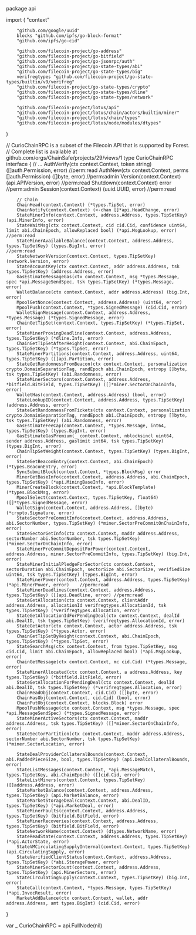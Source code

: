    package api

import (
        "context"

        "github.com/google/uuid"
        blocks "github.com/ipfs/go-block-format"
        "github.com/ipfs/go-cid"

        "github.com/filecoin-project/go-address"
        "github.com/filecoin-project/go-bitfield"
        "github.com/filecoin-project/go-jsonrpc/auth"
        "github.com/filecoin-project/go-state-types/abi"
        "github.com/filecoin-project/go-state-types/big"
        verifregtypes "github.com/filecoin-project/go-state-types/builtin/v9/verifreg"
        "github.com/filecoin-project/go-state-types/crypto"
        "github.com/filecoin-project/go-state-types/dline"
        "github.com/filecoin-project/go-state-types/network"

        "github.com/filecoin-project/lotus/api"
        "github.com/filecoin-project/lotus/chain/actors/builtin/miner"
        "github.com/filecoin-project/lotus/chain/types"
        "github.com/filecoin-project/lotus/node/modules/dtypes"
)

// CurioChainRPC is a subset of the Filecoin API that is supported by Forest.
// Complete list is available at github.com/orgs/ChainSafe/projects/29/views/1
type CurioChainRPC interface {
        // ...
        AuthVerify(ctx context.Context, token string) ([]auth.Permission, error) //perm:read
        AuthNew(ctx context.Context, perms []auth.Permission) ([]byte, error)    //perm:admin
        Version(context.Context) (api.APIVersion, error)                         //perm:read
        Shutdown(context.Context) error                                          //perm:admin
        Session(context.Context) (uuid.UUID, error)                              //perm:read

        // Chain
        ChainHead(context.Context) (*types.TipSet, error)
        ChainNotify(context.Context) (<-chan []*api.HeadChange, error)
        StateMinerInfo(context.Context, address.Address, types.TipSetKey) (api.MinerInfo, error)
        StateWaitMsg(ctx context.Context, cid cid.Cid, confidence uint64, limit abi.ChainEpoch, allowReplaced bool) (*api.MsgLookup, error) //perm:read
        StateMinerAvailableBalance(context.Context, address.Address, types.TipSetKey) (types.BigInt, error)                                 //perm:read
        StateNetworkVersion(context.Context, types.TipSetKey) (network.Version, error)
        StateAccountKey(ctx context.Context, addr address.Address, tsk types.TipSetKey) (address.Address, error)
        GasEstimateMessageGas(ctx context.Context, msg *types.Message, spec *api.MessageSendSpec, tsk types.TipSetKey) (*types.Message, error)
        WalletBalance(ctx context.Context, addr address.Address) (big.Int, error)
        MpoolGetNonce(context.Context, address.Address) (uint64, error)
        MpoolPush(context.Context, *types.SignedMessage) (cid.Cid, error)
        WalletSignMessage(context.Context, address.Address, *types.Message) (*types.SignedMessage, error)
        ChainGetTipSet(context.Context, types.TipSetKey) (*types.TipSet, error)
        StateMinerProvingDeadline(context.Context, address.Address, types.TipSetKey) (*dline.Info, error)
        ChainGetTipSetAfterHeight(context.Context, abi.ChainEpoch, types.TipSetKey) (*types.TipSet, error)
        StateMinerPartitions(context.Context, address.Address, uint64, types.TipSetKey) ([]api.Partition, error)
        StateGetRandomnessFromBeacon(ctx context.Context, personalization crypto.DomainSeparationTag, randEpoch abi.ChainEpoch, entropy []byte, tsk types.TipSetKey) (abi.Randomness, error)
        StateMinerSectors(context.Context, address.Address, *bitfield.BitField, types.TipSetKey) ([]*miner.SectorOnChainInfo, error)
        WalletHas(context.Context, address.Address) (bool, error)
        StateLookupID(context.Context, address.Address, types.TipSetKey) (address.Address, error)
        StateGetRandomnessFromTickets(ctx context.Context, personalization crypto.DomainSeparationTag, randEpoch abi.ChainEpoch, entropy []byte, tsk types.TipSetKey) (abi.Randomness, error)
        GasEstimateFeeCap(context.Context, *types.Message, int64, types.TipSetKey) (types.BigInt, error)
        GasEstimateGasPremium(_ context.Context, nblocksincl uint64, sender address.Address, gaslimit int64, tsk types.TipSetKey) (types.BigInt, error)
        ChainTipSetWeight(context.Context, types.TipSetKey) (types.BigInt, error)
        StateGetBeaconEntry(context.Context, abi.ChainEpoch) (*types.BeaconEntry, error)
        SyncSubmitBlock(context.Context, *types.BlockMsg) error
        MinerGetBaseInfo(context.Context, address.Address, abi.ChainEpoch, types.TipSetKey) (*api.MiningBaseInfo, error)
        MinerCreateBlock(context.Context, *api.BlockTemplate) (*types.BlockMsg, error)
        MpoolSelect(context.Context, types.TipSetKey, float64) ([]*types.SignedMessage, error)
        WalletSign(context.Context, address.Address, []byte) (*crypto.Signature, error)
        StateSectorPreCommitInfo(context.Context, address.Address, abi.SectorNumber, types.TipSetKey) (*miner.SectorPreCommitOnChainInfo, error)
        StateSectorGetInfo(ctx context.Context, maddr address.Address, sectorNumber abi.SectorNumber, tsk types.TipSetKey) (*miner.SectorOnChainInfo, error)
        StateMinerPreCommitDepositForPower(context.Context, address.Address, miner.SectorPreCommitInfo, types.TipSetKey) (big.Int, error)
        StateMinerInitialPledgeForSector(ctx context.Context, sectorDuration abi.ChainEpoch, sectorSize abi.SectorSize, verifiedSize uint64, tsk types.TipSetKey) (types.BigInt, error)
        StateMinerPower(context.Context, address.Address, types.TipSetKey) (*api.MinerPower, error)    //perm:read
        StateMinerDeadlines(context.Context, address.Address, types.TipSetKey) ([]api.Deadline, error) //perm:read
        StateGetAllocation(ctx context.Context, clientAddr address.Address, allocationId verifregtypes.AllocationId, tsk types.TipSetKey) (*verifregtypes.Allocation, error)
        StateGetAllocationIdForPendingDeal(ctx context.Context, dealId abi.DealID, tsk types.TipSetKey) (verifregtypes.AllocationId, error)
        StateGetActor(ctx context.Context, actor address.Address, tsk types.TipSetKey) (*types.Actor, error)
        ChainGetTipSetByHeight(context.Context, abi.ChainEpoch, types.TipSetKey) (*types.TipSet, error)
        StateSearchMsg(ctx context.Context, from types.TipSetKey, msg cid.Cid, limit abi.ChainEpoch, allowReplaced bool) (*api.MsgLookup, error)
        ChainGetMessage(ctx context.Context, mc cid.Cid) (*types.Message, error)
        StateMinerAllocated(ctx context.Context, a address.Address, key types.TipSetKey) (*bitfield.BitField, error)
        StateGetAllocationForPendingDeal(ctx context.Context, dealId abi.DealID, tsk types.TipSetKey) (*verifregtypes.Allocation, error)
        ChainReadObj(context.Context, cid.Cid) ([]byte, error)
        ChainHasObj(context.Context, cid.Cid) (bool, error)
        ChainPutObj(context.Context, blocks.Block) error
        MpoolPushMessage(ctx context.Context, msg *types.Message, spec *api.MessageSendSpec) (*types.SignedMessage, error)
        StateMinerActiveSectors(ctx context.Context, maddr address.Address, tsk types.TipSetKey) ([]*miner.SectorOnChainInfo, error)
        StateSectorPartition(ctx context.Context, maddr address.Address, sectorNumber abi.SectorNumber, tsk types.TipSetKey) (*miner.SectorLocation, error)

        StateDealProviderCollateralBounds(context.Context, abi.PaddedPieceSize, bool, types.TipSetKey) (api.DealCollateralBounds, error)
        StateListMessages(context.Context, *api.MessageMatch, types.TipSetKey, abi.ChainEpoch) ([]cid.Cid, error)
        StateListMiners(context.Context, types.TipSetKey) ([]address.Address, error)
        StateMarketBalance(context.Context, address.Address, types.TipSetKey) (api.MarketBalance, error)
        StateMarketStorageDeal(context.Context, abi.DealID, types.TipSetKey) (*api.MarketDeal, error)
        StateMinerFaults(context.Context, address.Address, types.TipSetKey) (bitfield.BitField, error)
        StateMinerRecoveries(context.Context, address.Address, types.TipSetKey) (bitfield.BitField, error)
        StateNetworkName(context.Context) (dtypes.NetworkName, error)
        StateReadState(context.Context, address.Address, types.TipSetKey) (*api.ActorState, error)
        StateVMCirculatingSupplyInternal(context.Context, types.TipSetKey) (api.CirculatingSupply, error)
        StateVerifiedClientStatus(context.Context, address.Address, types.TipSetKey) (*abi.StoragePower, error)
        StateMinerSectorCount(context.Context, address.Address, types.TipSetKey) (api.MinerSectors, error)
        StateCirculatingSupply(context.Context, types.TipSetKey) (big.Int, error)
        StateCall(context.Context, *types.Message, types.TipSetKey) (*api.InvocResult, error)
        MarketAddBalance(ctx context.Context, wallet, addr address.Address, amt types.BigInt) (cid.Cid, error)
}

var _ CurioChainRPC = api.FullNode(nil)
